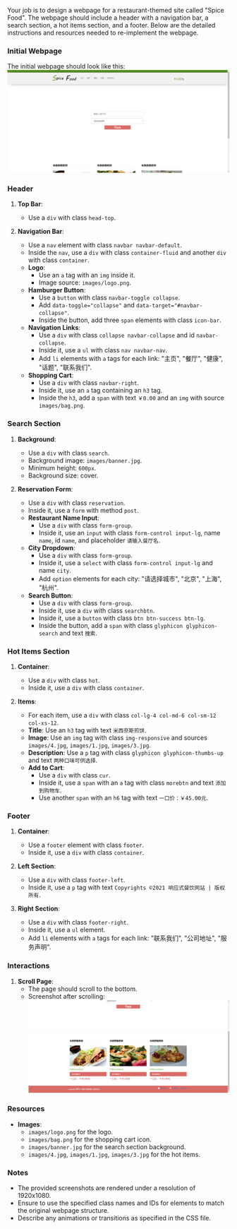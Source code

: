 
Your job is to design a webpage for a restaurant-themed site called "Spice Food". The webpage should include a header with a navigation bar, a search section, a hot items section, and a footer. Below are the detailed instructions and resources needed to re-implement the webpage.

### Initial Webpage
The initial webpage should look like this:
![initial webpage](./_images/origin.png)

### Header
1. **Top Bar**: 
   - Use a `div` with class `head-top`.
   
2. **Navigation Bar**:
   - Use a `nav` element with class `navbar navbar-default`.
   - Inside the `nav`, use a `div` with class `container-fluid` and another `div` with class `container`.
   - **Logo**: 
     - Use an `a` tag with an `img` inside it.
     - Image source: `images/logo.png`.
   - **Hamburger Button**:
     - Use a `button` with class `navbar-toggle collapse`.
     - Add `data-toggle="collapse"` and `data-target="#navbar-collapse"`.
     - Inside the button, add three `span` elements with class `icon-bar`.
   - **Navigation Links**:
     - Use a `div` with class `collapse navbar-collapse` and id `navbar-collapse`.
     - Inside it, use a `ul` with class `nav navbar-nav`.
     - Add `li` elements with `a` tags for each link: "主页", "餐厅", "健康", "话题", "联系我们".
   - **Shopping Cart**:
     - Use a `div` with class `navbar-right`.
     - Inside it, use an `a` tag containing an `h3` tag.
     - Inside the `h3`, add a `span` with text `￥0.00` and an `img` with source `images/bag.png`.

### Search Section
1. **Background**:
   - Use a `div` with class `search`.
   - Background image: `images/banner.jpg`.
   - Minimum height: `600px`.
   - Background size: cover.

2. **Reservation Form**:
   - Use a `div` with class `reservation`.
   - Inside it, use a `form` with method `post`.
   - **Restaurant Name Input**:
     - Use a `div` with class `form-group`.
     - Inside it, use an `input` with class `form-control input-lg`, name `name`, id `name`, and placeholder `请输入餐厅名`.
   - **City Dropdown**:
     - Use a `div` with class `form-group`.
     - Inside it, use a `select` with class `form-control input-lg` and name `city`.
     - Add `option` elements for each city: "请选择城市", "北京", "上海", "杭州".
   - **Search Button**:
     - Use a `div` with class `form-group`.
     - Inside it, use a `div` with class `searchbtn`.
     - Inside it, use a `button` with class `btn btn-success btn-lg`.
     - Inside the button, add a `span` with class `glyphicon glyphicon-search` and text `搜索`.

### Hot Items Section
1. **Container**:
   - Use a `div` with class `hot`.
   - Inside it, use a `div` with class `container`.

2. **Items**:
   - For each item, use a `div` with class `col-lg-4 col-md-6 col-sm-12 col-xs-12`.
   - **Title**: Use an `h3` tag with text `米西奈斯煎饼`.
   - **Image**: Use an `img` tag with class `img-responsive` and sources `images/4.jpg`, `images/1.jpg`, `images/3.jpg`.
   - **Description**: Use a `p` tag with class `glyphicon glyphicon-thumbs-up` and text `两种口味可供选择`.
   - **Add to Cart**:
     - Use a `div` with class `cur`.
     - Inside it, use a `span` with an `a` tag with class `morebtn` and text `添加到购物车`.
     - Use another `span` with an `h6` tag with text `一口价：￥45.00元`.

### Footer
1. **Container**:
   - Use a `footer` element with class `footer`.
   - Inside it, use a `div` with class `container`.

2. **Left Section**:
   - Use a `div` with class `footer-left`.
   - Inside it, use a `p` tag with text `Copyrights ©2021 响应式餐饮网站 | 版权所有`.

3. **Right Section**:
   - Use a `div` with class `footer-right`.
   - Inside it, use a `ul` element.
   - Add `li` elements with `a` tags for each link: "联系我们", "公司地址", "服务声明".

### Interactions
1. **Scroll Page**:
   - The page should scroll to the bottom.
   - Screenshot after scrolling: ![scrolled webpage](./_images/origin_scrolled.png)


### Resources
- **Images**:
  - `images/logo.png` for the logo.
  - `images/bag.png` for the shopping cart icon.
  - `images/banner.jpg` for the search section background.
  - `images/4.jpg`, `images/1.jpg`, `images/3.jpg` for the hot items.

### Notes
- The provided screenshots are rendered under a resolution of 1920x1080.
- Ensure to use the specified class names and IDs for elements to match the original webpage structure.
- Describe any animations or transitions as specified in the CSS file.
